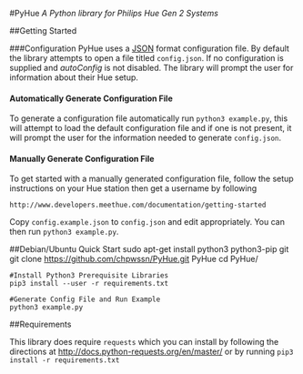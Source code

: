 #PyHue
*A Python library for Philips Hue Gen 2 Systems*

##Getting Started

###Configuration
PyHue uses a [JSON](http://json.org/) format configuration file. By default the library attempts to open a file titled `config.json`. If no configuration is supplied and _autoConfig_ is not disabled. The library will prompt the user for information about their Hue setup. 

#### Automatically Generate Configuration File
To generate a configuration file automatically run `python3 example.py`, this will attempt to load the default configuration file and if one is not present, it will prompt the user for the information needed to generate `config.json`.


#### Manually Generate Configuration File
To get started with a manually generated configuration file, follow the setup instructions on your Hue station then get a username by following 

    http://www.developers.meethue.com/documentation/getting-started
    
Copy `config.example.json` to `config.json` and edit appropriately. You can then run `python3 example.py`.

##Debian/Ubuntu Quick Start
    sudo apt-get install python3 python3-pip git
    git clone https://github.com/chpwssn/PyHue.git PyHue
    cd PyHue/
    
	#Install Python3 Prerequisite Libraries
    pip3 install --user -r requirements.txt
    
    #Generate Config File and Run Example
    python3 example.py

##Requirements

This library does require `requests` which you can install by following the directions at http://docs.python-requests.org/en/master/ or by running `pip3 install -r requirements.txt`